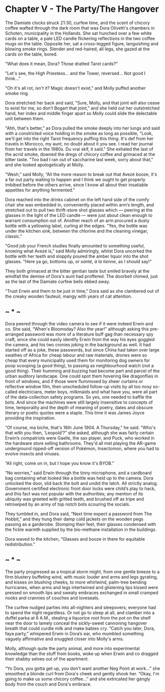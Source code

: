 # Chapter V - The Party/The Hangover

The Damiate clocks struck 21:30, curfew time, and the scent of chicory coffee wafted through the dark room that was Dora Olivetti's chambers in Schoten, municipality in the Hollands. She sat hunched over a few white cards on a table, a pale LED candle flickering reflections in the two coffee mugs on the table. Opposite her, sat a cross-legged figure, languishing and blowing smoke rings. Slender and red-haired, all legs, she gazed at the cards on the table, bored.

"What does it mean, Dora? Those dratted Tarot cards?"

"Let's see, the High Priestess… and the Tower, reversed… Not good I think…”

"Oh it's all rot, isn't it? Magic doesn't exist," and Molly puffed another smoke ring.

Dora stretched her back and said, "Sure, Molly, and that joint will also cease to exist for me, so don’t Bogart that joint,” and she held out her outstretched hand, her index and middle finger apart so Molly could slide the delectable unit between them.

"Ahh, that's better," as Dora pulled the smoke deeply into her lungs and said with a constricted voice holding in the smoke as long as possible, "Look, we'll get into the right Tarot frequency puffing this thing. It's def from her travels in Morocco, my aunt, no doubt about it you see. I read her journal from her travels in the 1980s. Du vrai skif, it said." She exhaled the last of the acrid smoke, downed the dregs of chicory coffee and grimaced at the bitter taste. "Too bad I ran out of saccharine last week, sorry about that," and she looked apologetically at Molly.

"Wesh,” said Molly, “All the more reason to break out that Avezé booze, it's a far out party waiting to happen and I think we ought to get properly imbibed before the others arrive, since I know all about their insatiable appetites for anything fermented." 

Dora reached into the drinks cabinet on the left hand side of the comfy chair she was embedded in, conveniently placed within arm’s length, and stretched out to pull two thrift-store shot glasses which — peering at the glasses in the light of the LED candle — were just about clean enough to warrant consumption out of. Another reach of an arm procured a dusty bottle with a yellowing label, curling at the edges. “Yes, the bottle was under the kitchen sink, between the chlorine and the cleaning vinegar, classic."

"Good job your French studies finally amounted to something useful, knowing what Avezé is," said Molly admiringly, whilst Dora uncorked the bottle with her teeth and sloppily poured the amber liquor into the shot glasses. "Here ya go, bottoms up, or _santé, à la tienne_, as I should say!"

They both grimaced at the bitter gentian taste but smiled bravely at the windfall the demise of Dora's aunt had proffered. The doorbell chimed, just as the last of the Damiate curfew bells ebbed away. 

"Trust Erwin and them to be just in time," Dora said as she clambered out of the creaky wooden fauteuil, mangy with years of cat attention.

##                                         ~ * ~	

Dora peered through the video camera to see if it were indeed Erwin and co. She said, “When's Bloomsday? Also the year!” although asking this pre-arranged password was more of a literature buff gag than necessary spy craft, since she could easily identify Erwin from the way his eyes goggled the camera, and his two cronies joking in the background as well.
It had started off as a joke, these passwords, but since China had taken over large swathes of Africa for cheap labour and raw materials, drones were so cheap that every municipality used them for monitoring dog owners for poop scooping (a good thing), to passing as neighbourhood watch (not a good thing). Their humming and buzzing had become part and parcel of the urban auditory landscape. One could spot them hovering like dragonflies in front of windows, and if those were flummoxed by sheer curtains or reflective window film, then unscheduled follow-up visits by all too nosy so-called electricians, meter boys, milkmaids and what have you, were all part of the data-collection safety programs. So yes, one needed to baffle the bots. And since the machines were still largely insensitive to concepts of time, temporality and the depth of meaning of poetry, dates and obscure literary or poetic quotes were a staple. This time it was James Joyce providing the inspiration.

“Of course, ma biche, that's 16th June 1904. A Thursday,” he said. “Who's that with you then, ‘Leopold’?” she asked, although she was fairly certain Erwin’s compatriots were Gaelle, the sax player, and Puck, who worked in the hardware store selling bathrooms. They'd all met playing the AR-game underground ripped-off version of Pokémon, Insectomon, where you had to evolve insects and viruses.

“All right, come on in, but I hope you know it's BYOB.”

“No worries,” said Erwin through the tinny microphone, and a cardboard bag containing what looked like a bottle was held up to the camera. Dora unlocked the door, slid back the bolt and undid the latch. All strictly analog. Government certified electronic front door locks were child’s play to hack, and this fact was not popular with the authorities; any mention of its ubiquity was greeted with gritted teeth, and brushed off as tripe and retrowiped by an army of top notch bots scouring the socials.

They tumbled in, and Dora said, “Next time expect a password from The Hobbit,” and they hung their damp cold jackets on the wooden pegs passing as a garderobe. Stomping their feet, their glasses condensed with the fickle warmth supplied by the bio-methane installation in the buildings.

Dora waved to the kitchen, “Glasses and booze in there for equitable redistribution.” 

##                                         ~ * ~

The party progressed as a tropical storm might, from one gentle breeze to a firm blustery buffeting wind, with music louder and arms and legs gyrating, and kisses on blushing cheeks, to more whirlwind, palm-tree bending hurricanes, when arms and legs intertwined and glistening lips kissed were pressed on smooth lips and sweaty embraces exchanged in small cramped nooks and crannies of couches and loveseats.

The curfew nudged parties into all-nighters and sleepovers; everyone had to spend the night regardless. Or not go to sleep at all, and clamber into a duffel parka at 6 A.M., stealing a liquorice root from the pot on the shelf near the door to lamely conceal the sickly-sweet cannoning hangover breath that could curdle milk and make babies cry.
“Catch you later, Dora, faya party,” whispered Erwin in Dora’s ear, who mumbled something vaguely affirmative and snuggled closer into Molly's arms.

Molly, although quite the party animal, and more into experimental knowledge than the stuff from books, woke up when Erwin and co dragged their shabby selves out of the apartment.

“Yo Dora, you gotta get up, you don't want another Neg Point at work...” she smoothed a blonde curl from Dora's cheek and gently shook her. “Okay, I'm going to make us some chicory coffee...” and she extricated her gangly body from the couch and Dora's embrace.
